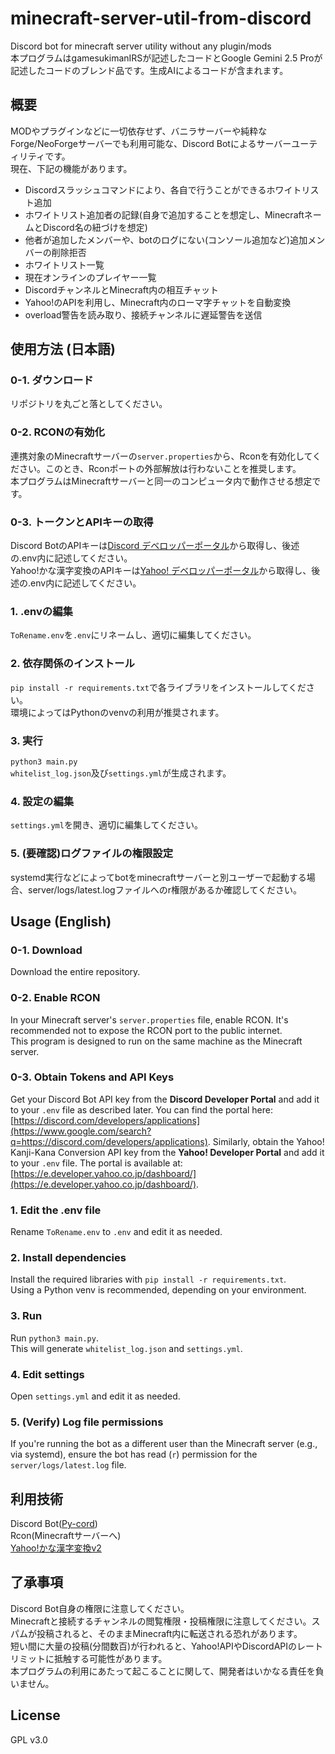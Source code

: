 # minecraft-server-util-from-discord
Discord bot for minecraft server utility without any plugin/mods  
本プログラムはgamesukimanIRSが記述したコードとGoogle Gemini 2.5 Proが記述したコードのブレンド品です。生成AIによるコードが含まれます。  

## 概要
MODやプラグインなどに一切依存せず、バニラサーバーや純粋なForge/NeoForgeサーバーでも利用可能な、Discord Botによるサーバーユーティリティです。  
現在、下記の機能があります。
- Discordスラッシュコマンドにより、各自で行うことができるホワイトリスト追加
 - ホワイトリスト追加者の記録(自身で追加することを想定し、MinecraftネームとDiscord名の紐づけを想定)
 - 他者が追加したメンバーや、botのログにない(コンソール追加など)追加メンバーの削除拒否
 - ホワイトリスト一覧
- 現在オンラインのプレイヤー一覧
- DiscordチャンネルとMinecraft内の相互チャット
 - Yahoo!のAPIを利用し、Minecraft内のローマ字チャットを自動変換
- overload警告を読み取り、接続チャンネルに遅延警告を送信

## 使用方法 (日本語)
### 0-1. ダウンロード
リポジトリを丸ごと落としてください。
### 0-2. RCONの有効化
連携対象のMinecraftサーバーの`server.properties`から、Rconを有効化してください。このとき、Rconポートの外部解放は行わないことを推奨します。  
本プログラムはMinecraftサーバーと同一のコンピュータ内で動作させる想定です。  
### 0-3. トークンとAPIキーの取得
Discord BotのAPIキーは[Discord デベロッパーポータル](https://discord.com/developers/applications)から取得し、後述の.env内に記述してください。  
Yahoo!かな漢字変換のAPIキーは[Yahoo! デベロッパーポータル](https://e.developer.yahoo.co.jp/dashboard/)から取得し、後述の.env内に記述してください。
### 1. .envの編集
`ToRename.env`を`.env`にリネームし、適切に編集してください。  
### 2. 依存関係のインストール
`pip install -r requirements.txt`で各ライブラリをインストールしてください。  
環境によってはPythonのvenvの利用が推奨されます。  
### 3. 実行
`python3 main.py`  
`whitelist_log.json`及び`settings.yml`が生成されます。
### 4. 設定の編集
`settings.yml`を開き、適切に編集してください。  
### 5. (要確認)ログファイルの権限設定
systemd実行などによってbotをminecraftサーバーと別ユーザーで起動する場合、server/logs/latest.logファイルへのr権限があるか確認してください。  

## Usage (English)
### 0-1. Download
Download the entire repository.  
### 0-2. Enable RCON
In your Minecraft server's `server.properties` file, enable RCON. It's recommended not to expose the RCON port to the public internet.  
This program is designed to run on the same machine as the Minecraft server.  
### 0-3. Obtain Tokens and API Keys
Get your Discord Bot API key from the **Discord Developer Portal** and add it to your `.env` file as described later. You can find the portal here: [https://discord.com/developers/applications](https://www.google.com/search?q=https://discord.com/developers/applications).
Similarly, obtain the Yahoo\! Kanji-Kana Conversion API key from the **Yahoo\! Developer Portal** and add it to your `.env` file. The portal is available at: [https://e.developer.yahoo.co.jp/dashboard/](https://e.developer.yahoo.co.jp/dashboard/).
### 1. Edit the .env file
Rename `ToRename.env` to `.env` and edit it as needed.  
### 2. Install dependencies
Install the required libraries with `pip install -r requirements.txt`.  
Using a Python venv is recommended, depending on your environment.  
### 3. Run
Run `python3 main.py`.  
This will generate `whitelist_log.json` and `settings.yml`.  
### 4. Edit settings  
Open `settings.yml` and edit it as needed.   
### 5. (Verify) Log file permissions
If you're running the bot as a different user than the Minecraft server (e.g., via systemd), ensure the bot has read (`r`) permission for the `server/logs/latest.log` file.  

## 利用技術
Discord Bot([Py-cord](https://pycord.dev/))  
Rcon(Minecraftサーバーへ)  
[Yahoo!かな漢字変換v2](https://developer.yahoo.co.jp/webapi/jlp/jim/v2/conversion.html)  

## 了承事項
Discord Bot自身の権限に注意してください。  
Minecraftと接続するチャンネルの閲覧権限・投稿権限に注意してください。スパムが投稿されると、そのままMinecraft内に転送される恐れがあります。  
短い間に大量の投稿(分間数百)が行われると、Yahoo!APIやDiscordAPIのレートリミットに抵触する可能性があります。  
本プログラムの利用にあたって起こることに関して、開発者はいかなる責任を負いません。  

## License
GPL v3.0
